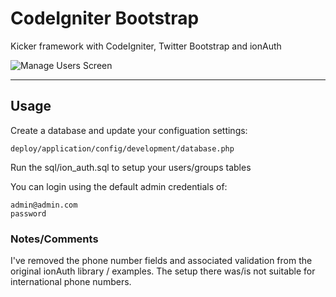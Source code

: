 CodeIgniter Bootstrap
======

Kicker framework with CodeIgniter, Twitter Bootstrap and ionAuth

![Manage Users Screen](http://f.cl.ly/items/1u313f370q1s3S3d3m2W/Image%202013.04.08%208:51:17%20AM.png)

* * *

## Usage

Create a database and update your configuation settings:

    deploy/application/config/development/database.php

Run the sql/ion_auth.sql to setup your users/groups tables

You can login using the default admin credentials of: 

    admin@admin.com
    password


### Notes/Comments

I've removed the phone number fields and associated validation from the original ionAuth library / examples. The setup there was/is not suitable for international phone numbers.
